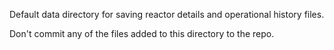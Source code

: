 Default data directory for saving reactor details and operational history files.

Don't commit any of the files added to this directory to the repo.